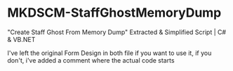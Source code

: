 # MKDSCM-StaffGhostMemoryDump
"Create Staff Ghost From Memory Dump" Extracted & Simplified Script | C# & VB.NET

I've left the original Form Design in both file if you want to use it, if you don't, i've added a comment where the actual code starts
